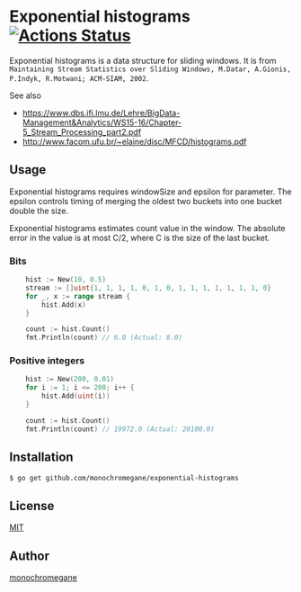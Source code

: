 # Exponential histograms [![Actions Status](https://github.com/monochromegane/exponential-histograms/workflows/Go/badge.svg)](https://github.com/monochromegane/exponential-histograms/actions)


Exponential histograms is a data structure for sliding windows. It is from `Maintaining Stream Statistics over Sliding Windows, M.Datar, A.Gionis, P.Indyk, R.Motwani; ACM-SIAM, 2002`.

See also
- https://www.dbs.ifi.lmu.de/Lehre/BigData-Management&Analytics/WS15-16/Chapter-5_Stream_Processing_part2.pdf
- http://www.facom.ufu.br/~elaine/disc/MFCD/histograms.pdf

## Usage

Exponential histograms requires windowSize and epsilon for parameter.
The epsilon controls timing of merging the oldest two buckets into one bucket double the size.

Exponential histograms estimates count value in the window.
The absolute error in the value is at most C/2, where C is the size of the last bucket.

### Bits

```go
	hist := New(10, 0.5)
	stream := []uint{1, 1, 1, 1, 0, 1, 0, 1, 1, 1, 1, 1, 1, 1, 0}
	for _, x := range stream {
		hist.Add(x)
	}

	count := hist.Count()
	fmt.Println(count) // 6.0 (Actual: 8.0)
```

### Positive integers

```go
	hist := New(200, 0.01)
	for i := 1; i <= 200; i++ {
		hist.Add(uint(i))
	}

	count := hist.Count()
	fmt.Println(count) // 19972.0 (Actual: 20100.0)
```

## Installation

```sh
$ go get github.com/monochromegane/exponential-histograms
```

## License

[MIT](https://github.com/monochromegane/exponential-histograms/blob/master/LICENSE)

## Author

[monochromegane](https://github.com/monochromegane)
